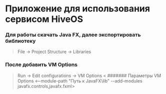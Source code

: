 # Приложение для использования сервисом HiveOS
### Для работы скачать Java FX, далее экспортировать библиотеку
> File → Project Structure → Libraries
### После добавить VM Options
> Run → Edit configurations → VM Options <
####### Параметры VM Options
<--module-path "Путь к JavaFX\lib" --add-modules javafx.controls,javafx.fxml>
